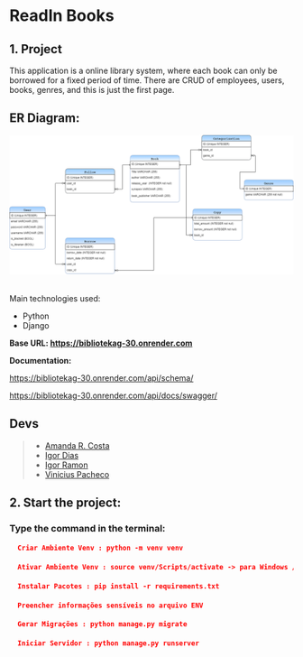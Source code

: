 <h1> ReadIn Books</h1>

## **1. Project** 

 This application is a online library system, where each book can only be borrowed for a fixed period of time. There are CRUD of employees, users, books, genres, and this is just the first page.

 ## <strong>ER Diagram: </strong>
 ![BiblioteKa.drawio](BiblioteKa.drawio.png)<br><br>


 Main technologies used:

 - Python
 - Django
 
 **Base URL: https://bibliotekag-30.onrender.com**

 **Documentation:**
 
 https://bibliotekag-30.onrender.com/api/schema/
 
 https://bibliotekag-30.onrender.com/api/docs/swagger/

 ## **Devs**

 > - [Amanda R. Costa](https://www.linkedin.com/in/amanda-fullstack/)
 > - [Igor Dias](https://www.linkedin.com/in/igord934/) 
 > - [Igor Ramon](https://www.linkedin.com/in/igor-ramon-rio-tinto/)
 > - [Vinicius Pacheco](https://www.linkedin.com/in/viniciusgrp/)

 ## **2. Start the project:**
 ### Type the command in the terminal:

```json
  Criar Ambiente Venv : python -m venv venv
  
  Ativar Ambiente Venv : source venv/Scripts/activate -> para Windows // source venv/bin/activate -> para Linux
  
  Instalar Pacotes : pip install -r requirements.txt

  Preencher informações sensíveis no arquivo ENV
  
  Gerar Migrações : python manage.py migrate
  
  Iniciar Servidor : python manage.py runserver
 ```
